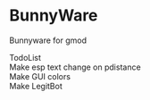 # BunnyWare
Bunnyware for gmod
  
TodoList  
Make esp text change on pdistance  
Make GUI colors  
Make LegitBot  
